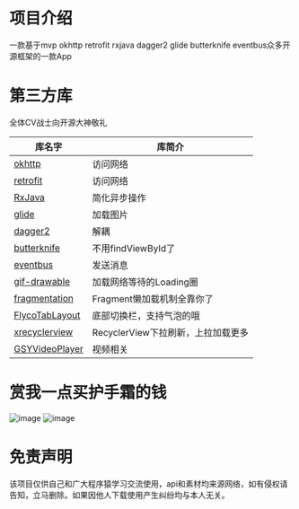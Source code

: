 # 项目介绍
一款基于mvp okhttp retrofit rxjava dagger2 glide butterknife eventbus众多开源框架的一款App

# 第三方库
全体CV战士向开源大神敬礼

库名字 | 库简介 
---|---
[okhttp](https://github.com/square/okhttp)  | 访问网络
[retrofit](https://github.com/square/retrofit)  | 访问网络
[RxJava](https://github.com/ReactiveX/RxJava)  | 简化异步操作
[glide](https://github.com/bumptech/glide)  | 加载图片
[dagger2](https://github.com/google/dagger)  | 解耦
[butterknife](https://github.com/JakeWharton/butterknife)  | 不用findViewById了
[eventbus](https://github.com/greenrobot/EventBus)  | 发送消息
[gif-drawable](https://github.com/koral--/android-gif-drawable)  | 加载网络等待的Loading圈
[fragmentation](https://github.com/YoKeyword/Fragmentation)  | Fragment懒加载机制全靠你了
[FlycoTabLayout](https://github.com/H07000223/FlycoTabLayout)  | 底部切换栏，支持气泡的哦
[xrecyclerview](https://github.com/jianghejie/XRecyclerView)  | RecyclerView下拉刷新，上拉加载更多
[GSYVideoPlayer](https://github.com/CarGuo/GSYVideoPlayer)  | 视频相关

# 赏我一点买护手霜的钱
![image](https://github.com/cuiyue1988/dogblood/blob/master/image/weixin.jpeg)
![image](https://github.com/cuiyue1988/dogblood/blob/master/image/zhifubao.jpeg)

# 免责声明
该项目仅供自己和广大程序猿学习交流使用，api和素材均来源网络，如有侵权请告知，立马删除。如果因他人下载使用产生纠纷均与本人无关。
